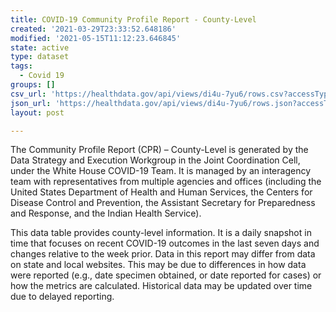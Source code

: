```yaml
---
title: COVID-19 Community Profile Report - County-Level
created: '2021-03-29T23:33:52.648186'
modified: '2021-05-15T11:12:23.646845'
state: active
type: dataset
tags:
  - Covid 19
groups: []
csv_url: 'https://healthdata.gov/api/views/di4u-7yu6/rows.csv?accessType=DOWNLOAD'
json_url: 'https://healthdata.gov/api/views/di4u-7yu6/rows.json?accessType=DOWNLOAD'
layout: post

---
```

The Community Profile Report (CPR) – County-Level is generated by the Data Strategy and Execution Workgroup in the Joint Coordination Cell, under the White House COVID-19 Team. It is managed by an interagency team with representatives from multiple agencies and offices (including the United States Department of Health and Human Services, the Centers for Disease Control and Prevention, the Assistant Secretary for Preparedness and Response, and the Indian Health Service). 

This data table provides county-level information. It is a daily snapshot in time that focuses on recent COVID-19 outcomes in the last seven days and changes relative to the week prior. Data in this report may differ from data on state and local websites. This may be due to differences in how data were reported (e.g., date specimen obtained, or date reported for cases) or how the metrics are calculated. Historical data may be updated over time due to delayed reporting.

